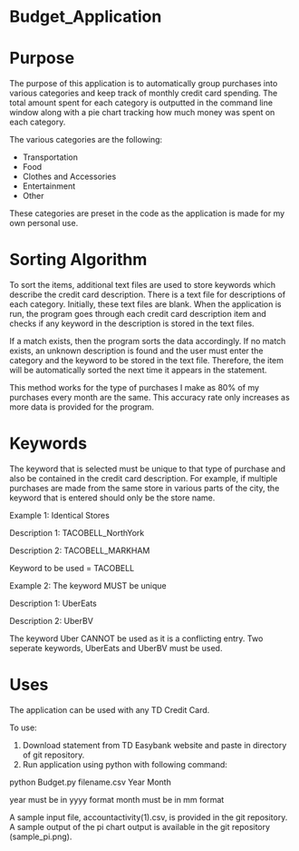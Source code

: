 # Budget_Application
# Purpose #

The purpose of this application is to automatically group purchases into various categories and keep track of monthly credit card spending. The total amount spent for each category is outputted in the command line window along with a pie chart tracking how much money was spent on each category.

The various categories are the following:

* Transportation
* Food
* Clothes and Accessories
* Entertainment
* Other

These categories are preset in the code as the application is made for my own personal use.
# Sorting Algorithm #

To sort the items, additional text files are used to store keywords which describe the credit card description. There is a text file for descriptions of each category. Initially, these text files are blank. When the application is run, the program goes through each credit card description item and checks if any keyword in the description is stored in the text files.

If a match exists, then the program sorts the data accordingly. If no match exists, an unknown description is found and the user must enter the category and the keyword to be stored in the text file. Therefore, the item will be automatically sorted the next time it appears in the statement.

This method works for the type of purchases I make as 80% of my purchases every month are the same. This accuracy rate only increases as more data is provided for the program.

# Keywords #
The keyword that is selected must be unique to that type of purchase and also be contained in the credit card description. For example, if multiple purchases are made from the same store in various parts of the city, the keyword that is entered should only be the store name. 

Example 1: Identical Stores

Description 1: TACOBELL_NorthYork

Description 2: TACOBELL_MARKHAM

Keyword to be used = TACOBELL

Example 2: The keyword MUST be unique

Description 1: UberEats

Description 2: UberBV

The keyword Uber CANNOT be used as it is a conflicting entry. Two seperate keywords, UberEats and UberBV must be used. 
# Uses #

The application can be used with any TD Credit Card. 

To use:
1. Download statement from TD Easybank website and paste in directory of git repository.
2. Run application using python with following command:
  
  python Budget.py filename.csv Year Month
  
  year must be in yyyy format
  month must be in mm format
  
  A sample input file, accountactivity(1).csv, is provided in the git repository.
  A sample output of the pi chart output is available in the git repository (sample_pi.png).
